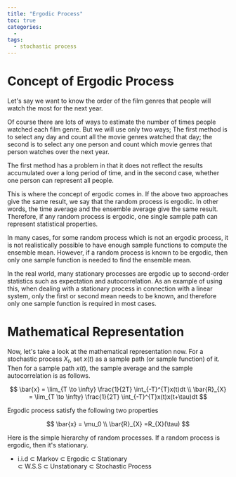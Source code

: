 ```yaml
---
title: "Ergodic Process"
toc: true
categories:
  - 
tags:
  - stochastic process 
---
```

# Concept of Ergodic Process
Let's say we want to know the order of the film genres that people will watch the most for the next year.

Of course there are lots of ways to estimate the number of times people watched each film genre. But we will use only two ways; The first method is to select any day and count all the movie genres watched that day; the second is to select any one person and count which movie genres that person watches over the next year.

The first method has a problem in that it does not reflect the results accumulated over a long period of time, and in the second case, whether one person can represent all people.

This is where the concept of ergodic comes in. If the above two approaches give the same result, we say that the random process is ergodic. In other words, the time average and the ensemble average give the same result. Therefore, if any random process is ergodic, one single sample path can represent statistical properties.

In many cases, for some random process which is not an ergodic process, it is not realistically possible to have enough sample functions to compute the ensemble mean. However, if a random process is known to be ergodic, then only one sample function is needed to find the ensemble mean.

In the real world, many stationary processes are ergodic up to second-order statistics such as expectation and autocorrelation. As an example of using this, when dealing with a stationary process in connection with a linear system, only the first or second mean needs to be known, and therefore only one sample function is required in most cases.

# Mathematical Representation
Now, let's take a look at the mathematical representation now. For a stochastic process ${X_t}$, set $x(t)$ as a sample path (or sample function) of it. Then for a sample path $x(t)$, the sample average and the sample autocorrelation is as follows.

$$ 
\bar{x} = \lim_{T \to \infty} \frac{1}{2T} \int_{-T}^{T}x(t)dt \\
\bar{R}_{X} = \lim_{T \to \infty} \frac{1}{2T} \int_{-T}^{T}x(t)x(t+\tau)dt
$$

Ergodic process satisfy the following two properties

$$
\bar{x} = \mu_0 \\
\bar{R}_{X} =R_{X}(\tau)
$$

Here is the simple hierarchy of random processes. If a random process is ergodic, then it's stationary.  
 - i.i.d $\subset$ Markov $\subset$ Ergodic $\subset$ Stationary  
 $\subset$ W.S.S $\subset$ Unstationary $\subset$ Stochastic Process


